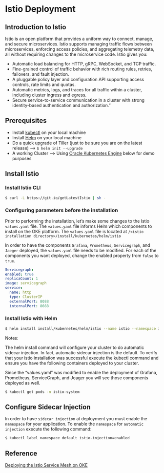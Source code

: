 # Istio Deployment

## Introduction to Istio

Istio is an open platform that provides a uniform way to connect, manage, and secure microservices. Istio supports managing traffic flows between microservices, enforcing access policies, and aggregating telemetry data, all without requiring changes to the microservice code. Istio gives you:

- Automatic load balancing for HTTP, gRPC, WebSocket, and TCP traffic.
- Fine-grained control of traffic behavior with rich routing rules, retries, failovers, and fault injection.
- A pluggable policy layer and configuration API supporting access controls, rate limits and quotas.
- Automatic metrics, logs, and traces for all traffic within a cluster, including cluster ingress and egress.
- Secure service-to-service communication in a cluster with strong identity-based authentication and authorization.”

## Prerequisites

- Install [kubectl](https://kubernetes.io/docs/tasks/tools/) on your local machine
- Install [Helm](https://helm.sh/) on your local machine
- Do a quick upgrade of Tiller (just to be sure you are on the latest release) --> `$ helm init --upgrade`
- A working Cluster --> Using [Oracle Kubernetes Engine](https://www.googleadservices.com/pagead/aclk?sa=L&ai=DChcSEwii1u70yq_wAhU1Hq0GHRb9AaEYABACGgJwdg&ohost=www.google.com&cid=CAESQeD2n7sZzsajGfZoCfP4Qbor81BJm-Qob3xvyooB8kZpSGOQOS1Z2IcsOa2aY-lov5GdpKiZe6jMhEDpTaNznNbl&sig=AOD64_0rIbTkjOs0F0FvhNsGWA7LBeFvzg&q&adurl&ved=2ahUKEwiHzOb0yq_wAhWMEDQIHechA94Q0Qx6BAgDEAE) below for demo purposes

## Install Istio

### Install Istio CLI

```bash
$ curl -L https://git.io/getLatestIstio | sh -
```

### Configuring parameters before the installation

Prior to performing the installation, let’s make some changes to the Istio `values.yaml` file. The `values.yaml` file informs Helm which components to install on the OKE platform. The `values.yaml` file is located at `/<istio installation directory>/install/kubernetes/helm/istio`

In order to have the components `Grafana`, `Prometheus`, `Servicegraph`, and `Jaeger` deployed, the `values.yaml` file needs to be modified. For each of the components you want deployed, change the enabled property from `false` to `true`.

```yaml
Servicegraph:
enabled: true
replicaCount: 1
image: servicegraph
service:
  name: http
  type: ClusterIP
  externalPort: 8088
  internalPort: 8088
```

### Install Istio with Helm

```bash
$ helm install install/kubernetes/helm/istio --name istio --namespace istio-system
```

Notes:

The helm install command will configure your cluster to do automatic sidecar injection. In fact, automatic sidecar injection is the default. To verify that your istio installation was successful execute the kubectl command and ensure you have the following containers deployed to your cluster.

Since the “values.yaml” was modified to enable the deployment of Grafana, Prometheus, ServiceGraph, and Jeager you will see those components deployed as well.

```bash
$ kubectl get pods -n istio-system
```

## Configure Sidecar Injection

In order to have `sidecar injection` at deployment you must enable the `namespace` for your application. To enable the `namespace` for `automatic injection` execute the following command:

```bash
$ kubectl label namespace default istio-injection=enabled
```

## Reference

[Deploying the Istio Service Mesh on OKE](https://www.ateam-oracle.com/istio-on-oke)
